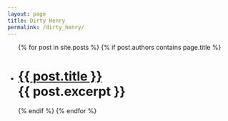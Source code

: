 ```yaml
---
layout: page
title: Dirty Henry
permalink: /dirty_henry/
---
```


<ul class="post-list">
{% for post in site.posts %}
{% if post.authors contains page.title %}
<li>
  <h1>
    <a class="post-link" href="{{ post.url | prepend: site.baseurl }}">{{ post.title }}</a>
    <div class="excerpt">
      {{ post.excerpt }}
    </div>
  </h1>
</li>
{% endif %}
{% endfor %}
</ul>
